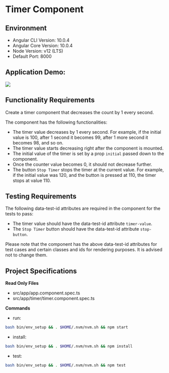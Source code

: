 # Timer Component

## Environment 

- Angular CLI Version: 10.0.4
- Angular Core Version: 10.0.4
- Node Version: v12 (LTS)
- Default Port: 8000

## Application Demo:

![](https://hrcdn.net/s3_pub/istreet-assets/W17Zgevg-Fzh-gBz-EdUGg/timer-component.gif)

## Functionality Requirements

Create a timer component that decreases the count by 1 every second.

The component has the following functionalities:

- The timer value decreases by 1 every second. For example, if the initial value is 100, after 1 second it becomes 99, after 1 more second it becomes 98, and so on.
- The timer value starts decreasing right after the component is mounted.
- The initial value of the timer is set by a prop `initial` passed down to the component.
- Once the counter value becomes 0, it should not decrease further.
- The button `Stop Timer` stops the timer at the current value. For example, if the initial value was 120, and the button is pressed at 110, the timer stops at value 110.
 
## Testing Requirements

The following data-test-id attributes are required in the component for the tests to pass:

- The timer value should have the data-test-id attribute `timer-value`.
- The `Stop Timer` button should have the data-test-id attribute `stop-button`.

Please note that the component has the above data-test-id attributes for test cases and certain classes and ids for rendering purposes. It is advised not to change them.


## Project Specifications

**Read Only Files**
- src/app/app.component.spec.ts
- src/app/timer/timer.component.spec.ts

**Commands**
- run: 
```bash
bash bin/env_setup && . $HOME/.nvm/nvm.sh && npm start
```
- install: 
```bash
bash bin/env_setup && . $HOME/.nvm/nvm.sh && npm install
```
- test: 
```bash
bash bin/env_setup && . $HOME/.nvm/nvm.sh && npm test
```
